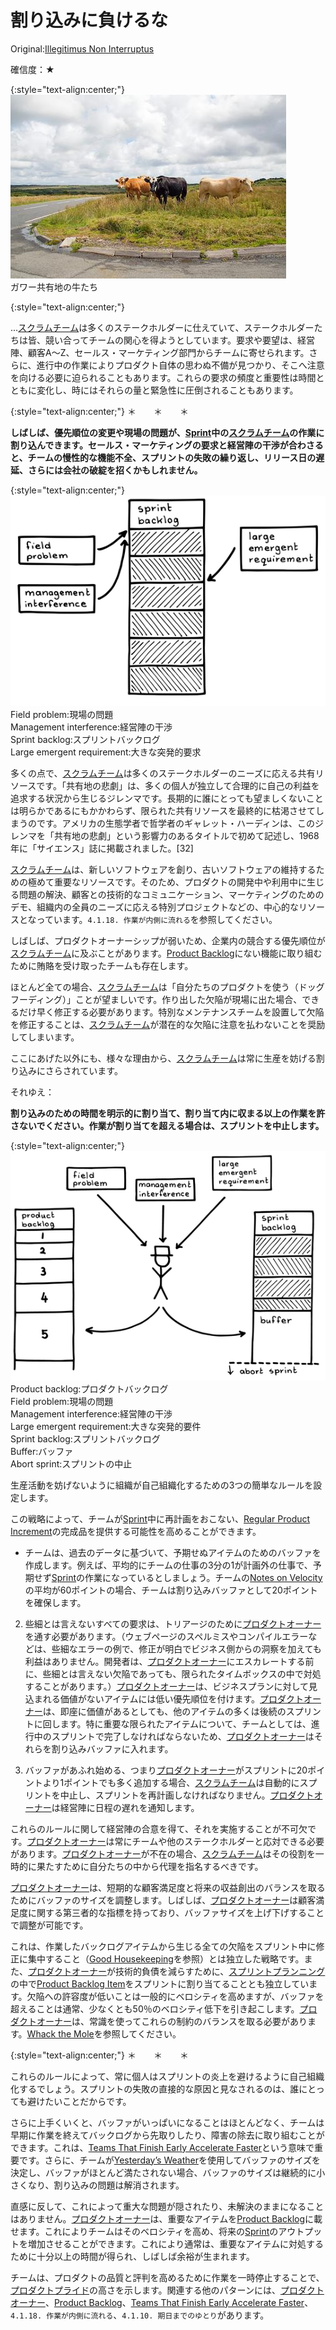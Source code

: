 # 割り込みに負けるな

 Original:[Illegitimus Non Interruptus](https://sites.google.com/a/scrumplop.org/published-patterns/product-organization-pattern-language/illegitimus-non-interruptus)

確信度：★

{:style="text-align:center;"}
![ch02_34_33_Illegitimus_Non_Interruptus1](Images/ch02_34_33_Illegitimus_Non_Interruptus1.png)<br>
ガワー共有地の牛たち

{:style="text-align:center;"}


...​[スクラムチーム](ch02_07_7_Scrum_Team.md)は多くのステークホルダーに仕えていて、ステークホルダーたちは皆、競い合ってチームの関心を得ようとしています。要求や要望は、経営陣、顧客A～Z、セールス・マーケティング部門からチームに寄せられます。さらに、進行中の作業によりプロダクト自体の思わぬ不備が見つかり、そこへ注意を向ける必要に迫られることもあります。これらの要求の頻度と重要性は時間とともに変化し、時にはそれらの量と緊急性に圧倒されることもあります。

{:style="text-align:center;"}
＊　　＊　　＊

**しばしば、優先順位の変更や現場の問題が、[Sprint](https://sites.google.com/a/scrumplop.org/published-patterns/value-stream/sprint)​中の[スクラムチーム](ch02_07_7_Scrum_Team.md)の作業に割り込んできます。セールス・マーケティングの要求と経営陣の干渉が合わさると、チームの慢性的な機能不全、スプリントの失敗の繰り返し、リリース日の遅延、さらには会社の破綻を招くかもしれません。**

{:style="text-align:center;"}
![ch02_34_33_Illegitimus_Non_Interruptus2](Images/ch02_34_33_Illegitimus_Non_Interruptus2.png)<br>
Field problem:現場の問題<br>Management interference:経営陣の干渉<br>Sprint backlog:スプリントバックログ<br>Large emergent requirement:大きな突発的要求

多くの点で、[スクラムチーム](ch02_07_7_Scrum_Team.md)は多くのステークホルダーのニーズに応える共有リソースです。「共有地の悲劇」は、多くの個人が独立して合理的に自己の利益を追求する状況から生じるジレンマです。長期的に誰にとっても望ましくないことは明らかであるにもかかわらず、限られた共有リソースを最終的に枯渇させてしまうのです。アメリカの生態学者で哲学者のギャレット・ハーディンは、このジレンマを「共有地の悲劇」という影響力のあるタイトルで初めて記述し、1968年に「サイエンス」誌に掲載されました。[32]

[スクラムチーム](ch02_07_7_Scrum_Team.md)は、新しいソフトウェアを創り、古いソフトウェアの維持するための極めて重要なリソースです。そのため、プロダクトの開発中や利用中に生じる問題の解決、顧客との技術的なコミュニケーション、マーケティングのためのデモ、組織内の全員のニーズに応える特別プロジェクトなどの、中心的なリソースとなっています。`4.1.18. 作業が内側に流れる`を参照してください。

しばしば、プロダクトオーナーシップが弱いため、企業内の競合する優先順位が[スクラムチーム](ch02_07_7_Scrum_Team.md)に及ぶことがあります。​[Product Backlog](https://sites.google.com/a/scrumplop.org/published-patterns/value-stream/product-backlog)にない機能に取り組むために賄賂を受け取ったチームも存在します。

ほとんど全ての場合、[スクラムチーム](ch02_07_7_Scrum_Team.md)は「自分たちのプロダクトを使う（ドッグフーディング）」ことが望ましいです。作り出した欠陥が現場に出た場合、できるだけ早く修正する必要があります。特別なメンテナンスチームを設置して欠陥を修正することは、[スクラムチーム](ch02_07_7_Scrum_Team.md)が潜在的な欠陥に注意を払わないことを奨励してしまいます。

ここにあげた以外にも、様々な理由から、[スクラムチーム](ch02_07_7_Scrum_Team.md)は常に生産を妨げる割り込みにさらされています。

それゆえ：

**割り込みのための時間を明示的に割り当て、割り当て内に収まる以上の作業を許さないでください。作業が割り当てを超える場合は、スプリントを中止します。**

{:style="text-align:center;"}
![ch02_34_33_Illegitimus_Non_Interruptus3](Images/ch02_34_33_Illegitimus_Non_Interruptus3.png)<br>
Product backlog:プロダクトバックログ<br>Field problem:現場の問題<br>Management interference:経営陣の干渉<br>Large emergent requirement:大きな突発的要件<br>Sprint backlog:スプリントバックログ<br>Buffer:バッファ<br>Abort sprint:スプリントの中止

生産活動を妨げないように組織が自己組織化するための3つの簡単なルールを設定します。

この戦略によって、チームが[Sprint](https://sites.google.com/a/scrumplop.org/published-patterns/value-stream/sprint)中に再計画をおこない、​[Regular Product Increment](https://sites.google.com/a/scrumplop.org/published-patterns/value-stream/regular-product-increment)の完成品を提供する可能性を高めることができます。

* チームは、過去のデータに基づいて、予期せぬアイテムのためのバッファを作成します。例えば、平均的にチームの仕事の3分の1が計画外の仕事で、予期せず[Sprint](https://sites.google.com/a/scrumplop.org/published-patterns/value-stream/sprint)の作業になっているとしましょう。チームの[Notes on Velocity](https://sites.google.com/a/scrumplop.org/published-patterns/value-stream/notes-on-velocity)の平均が60ポイントの場合、チームは割り込みバッファとして20ポイントを確保します。

2. 些細とは言えないすべての要求は、トリアージのために[プロダクトオーナー](ch02_11_11_Product_Owner.md)​を通す必要があります。（ウェブページのスペルミスやコンパイルエラーなどは、些細なエラーの例で、修正が明白でビジネス側からの洞察を加えても利益はありません。開発者は、[プロダクトオーナー](ch02_11_11_Product_Owner.md)にエスカレートする前に、些細とは言えない欠陥であっても、限られたタイムボックスの中で対処することがあります。）[プロダクトオーナー](ch02_11_11_Product_Owner.md)は、ビジネスプランに対して見込まれる価値がないアイテムには低い優先順位を付けます。[プロダクトオーナー](ch02_11_11_Product_Owner.md)は、即座に価値があるとしても、他のアイテムの多くは後続のスプリントに回します。特に重要な限られたアイテムについて、チームとしては、進行中のスプリントで完了しなければならないため、[プロダクトオーナー](ch02_11_11_Product_Owner.md)はそれらを割り込みバッファに入れます。

3. バッファがあふれ始める、つまり[プロダクトオーナー](ch02_11_11_Product_Owner.md)がスプリントに20ポイントより1ポイントでも多く追加する場合、[スクラムチーム](ch02_07_7_Scrum_Team.md)は自動的にスプリントを中止し、スプリントを再計画しなければなりません。[プロダクトオーナー](ch02_11_11_Product_Owner.md)は経営陣に日程の遅れを通知します。

これらのルールに関して経営陣の合意を得て、それを実施することが不可欠です。[プロダクトオーナー](ch02_11_11_Product_Owner.md)は常にチームや他のステークホルダーと応対できる必要があります。[プロダクトオーナー](ch02_11_11_Product_Owner.md)が不在の場合、[スクラムチーム](ch02_07_7_Scrum_Team.md)はその役割を一時的に果たすために自分たちの中から代理を指名するべきです。

[プロダクトオーナー](ch02_11_11_Product_Owner.md)は、短期的な顧客満足度と将来の収益創出のバランスを取るためにバッファのサイズを調整します。しばしば、[プロダクトオーナー](ch02_11_11_Product_Owner.md)は顧客満足度に関する第三者的な指標を持っており、バッファサイズを上げ下げすることで調整が可能です。

これは、作業したバックログアイテムから生じる全ての欠陥をスプリント中に修正に集中すること（[Good Housekeeping](https://sites.google.com/a/scrumplop.org/published-patterns/value-stream/good-housekeeping)を参照）とは独立した戦略です。また、[プロダクトオーナー](ch02_11_11_Product_Owner.md)が技術的負債を減らすために、[スプリントプランニング](ch02_25_24_Sprint_Planning.md)の中で[Product Backlog Item](https://sites.google.com/a/scrumplop.org/published-patterns/value-stream/product-backlog/product-backlog-item)をスプリントに割り当てることとも独立しています。欠陥への許容度が低いことは一般的にベロシティを高めますが、バッファを超えることは通常、少なくとも50％のベロシティ低下を引き起こします。[プロダクトオーナー](ch02_11_11_Product_Owner.md)は、常識を使ってこれらの制約のバランスを取る必要があります。[Whack the Mole](https://sites.google.com/a/scrumplop.org/published-patterns/value-stream/whack-the-mole)を参照してください。

{:style="text-align:center;"}
＊　　＊　　＊

これらのルールによって、常に個人はスプリントの炎上を避けるように自己組織化するでしょう。スプリントの失敗の直接的な原因と見なされるのは、誰にとっても避けたいことだからです。

さらに上手くいくと、バッファがいっぱいになることはほとんどなく、チームは早期に作業を終えてバックログから先取りしたり、障害の除去に取り組むことができます。これは、​[Teams That Finish Early Accelerate Faster](https://sites.google.com/a/scrumplop.org/published-patterns/retrospective-pattern-language/teams-that-finish-early-accelerate-faster)​という意味で重要です。さらに、チームが[Yesterday’s Weather](https://sites.google.com/a/scrumplop.org/published-patterns/value-stream/estimation-points/yesterday-s-weather)を使用してバッファのサイズを決定し、バッファがほとんど満たされない場合、バッファのサイズは継続的に小さくなり、割り込みの問題は解消されます。

直感に反して、これによって重大な問題が隠されたり、未解決のままになることはありません。[プロダクトオーナー](ch02_11_11_Product_Owner.md)は、重要なアイテムを[Product Backlog](https://sites.google.com/a/scrumplop.org/published-patterns/value-stream/product-backlog)に載せます。これによりチームはそのベロシティを高め、将来の[Sprint](https://sites.google.com/a/scrumplop.org/published-patterns/value-stream/sprint)のアウトプットを増加させることができます。これにより通常は、重要なアイテムに対処するために十分以上の時間が得られ、しばしば余裕が生まれます。

チームは、プロダクトの品質と評判を高めるために作業を一時停止することで、[プロダクトプライド](ch02_39_38_Product_Pride.md)の高さを示します。関連する他のパターンには、[プロダクトオーナー](ch02_11_11_Product_Owner.md)、[Product Backlog](https://sites.google.com/a/scrumplop.org/published-patterns/value-stream/product-backlog)、[Teams That Finish Early Accelerate Faster](https://sites.google.com/a/scrumplop.org/published-patterns/retrospective-pattern-language/teams-that-finish-early-accelerate-faster)、`4.1.18. 作業が内側に流れる`、`4.1.10. 期日までのゆとり`があります。

